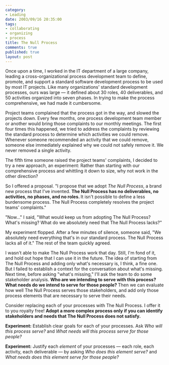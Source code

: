 ```yaml
--- 
category: 
- Leading
date: 2003/09/16 20:35:00
tags: 
- collaborating
- organizing
- process
title: The Null Process
comments: true
published: true
layout: post
---
```


<p> Once upon a time, I worked in the IT department of a large company, leading a cross-organizational process development team to define, promote, and support a standard software development process to be used by most IT projects. Like many organizations' standard development processes, ours was large — it defined about 30 roles, 40 deliverables, and 50 activities organized into seven phases. In trying to make the process comprehensive, we had made it cumbersome. </p>
<p> Project teams complained that the process got in the way, and slowed the projects down. Every few months, one process development team member or another would bring those complaints to our monthly meetings. The first four times this happened, we tried to address the complaints by reviewing the standard process to determine which activities we could remove. Whenever someone recommended an activity that we could remove, someone else immediately explained why we could not safely remove it. We never removed a single activity. </p>
<p> The fifth time someone raised the project teams' complaints, I decided to try a new approach, an experiment: Rather than starting with our comprehensive process and whittling it down to size, why not work in the other direction? </p>
<p> So I offered a proposal. "I propose that we adopt <em>The Null Process</em>, a brand new process that I've invented. <strong> The Null Process has no deliverables, no activities, no phases, and no roles. </strong> It isn't possible to define a less burdensome process. The Null Process completely resolves the project teams' complaints." </p>
<p> "Now..." I said, "What would keep us from adopting The Null Process? What's missing? What do we absolutely need that The Null Process lacks?" </p>
<p> My experiment flopped. After a few minutes of silence, someone said, "We absolutely need everything that's in our standard process. The Null Process lacks all of it." The rest of the team quickly agreed. </p>
<p> I wasn't able to make The Null Process work that day. Still, I'm fond of it, and hold out hope that I can use it in the future. The idea of starting from The Null Process and adding only what's necessary is, I think, a fine one. But I failed to establish a context for the conversation about what's missing. Next time, before asking "what's missing," I'll ask the team to do some stakeholder analysis. <strong> Who are we intending to serve with this process? What needs do we intend to serve for those people? </strong> Then we can evaluate how well The Null Process serves those stakeholders, and add only those process elements that are necessary to serve their needs. </p>
<p> Consider replacing each of your processes with The Null Process. I offer it to you royalty free! <strong> Adopt a more complex process only if you can identify stakeholders and needs that The Null Process does not satisfy. </strong>
</p>
<p>
<strong>Experiment:</strong> Establish clear goals for each of your processes. Ask <em>Who will this process serve?</em> and <em>What needs will this process serve for those people?</em>
</p>
<p>
<strong>Experiment:</strong> Justify each <em>element</em> of your processes — each role, each activity, each deliverable — by asking <em>Who does this element serve?</em> and <em>What needs does this element serve for those people?</em>
</p>
